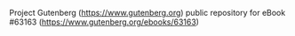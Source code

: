 Project Gutenberg (https://www.gutenberg.org) public repository for eBook #63163 (https://www.gutenberg.org/ebooks/63163)
